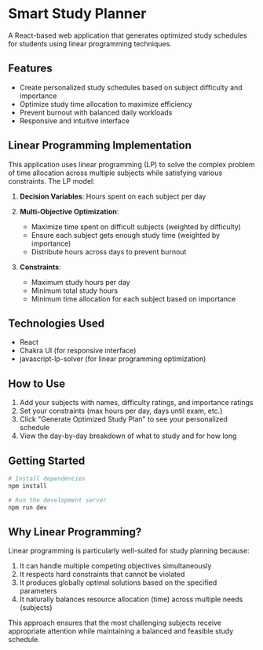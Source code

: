 # Smart Study Planner

A React-based web application that generates optimized study schedules for students using linear programming techniques.

## Features

- Create personalized study schedules based on subject difficulty and importance
- Optimize study time allocation to maximize efficiency
- Prevent burnout with balanced daily workloads
- Responsive and intuitive interface

## Linear Programming Implementation

This application uses linear programming (LP) to solve the complex problem of time allocation across multiple subjects while satisfying various constraints. The LP model:

1. **Decision Variables**: Hours spent on each subject per day
2. **Multi-Objective Optimization**:
   - Maximize time spent on difficult subjects (weighted by difficulty)
   - Ensure each subject gets enough study time (weighted by importance)
   - Distribute hours across days to prevent burnout

3. **Constraints**:
   - Maximum study hours per day
   - Minimum total study hours
   - Minimum time allocation for each subject based on importance

## Technologies Used

- React
- Chakra UI (for responsive interface)
- javascript-lp-solver (for linear programming optimization)

## How to Use

1. Add your subjects with names, difficulty ratings, and importance ratings
2. Set your constraints (max hours per day, days until exam, etc.)
3. Click "Generate Optimized Study Plan" to see your personalized schedule
4. View the day-by-day breakdown of what to study and for how long

## Getting Started

```bash
# Install dependencies
npm install

# Run the development server
npm run dev
```

## Why Linear Programming?

Linear programming is particularly well-suited for study planning because:

1. It can handle multiple competing objectives simultaneously
2. It respects hard constraints that cannot be violated
3. It produces globally optimal solutions based on the specified parameters
4. It naturally balances resource allocation (time) across multiple needs (subjects)

This approach ensures that the most challenging subjects receive appropriate attention while maintaining a balanced and feasible study schedule.
